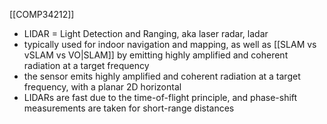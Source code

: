 [[COMP34212]]

- LIDAR = Light Detection and Ranging, aka laser radar, ladar
- typically used for indoor navigation and mapping, as well as [[SLAM vs vSLAM vs VO|SLAM]] by emitting highly amplified and coherent radiation at a target frequency
- the sensor emits highly amplified and coherent radiation at a target frequency, with a planar 2D horizontal
- LIDARs are fast due to the time-of-flight principle, and phase-shift measurements are taken for short-range distances